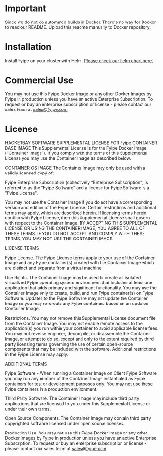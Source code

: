 # Important

Since we do not do automated builds in Docker. There's no way for Docker to read our README. Upload this readme manually to Docker repository.

# Installation

Install Fyipe on your cluster with Helm. [Please check our helm chart here.](https://hub.helm.sh/charts/fyipe/Fyipe)

# Commercial Use

You may not use this Fyipe Docker Image or any other Docker Images by Fyipe in production unless you have an active Enterprise Subscription. To request or buy an enterprise subscription or license - please contact our sales team at sales@fyipe.com

# License

HACKERBAY SOFTWARE SUPPLEMENTAL LICENSE FOR Fyipe CONTAINER BASE IMAGE
This Supplemental License is for the Fyipe Docker Image (“Container Image”). If you comply with the terms of this Supplemental License you may use the Container Image as described below.

CONTAINER OS IMAGE
The Container Image may only be used with a validly licensed copy of:

Fyipe Enterprise Subscription (collectively “Enterprise Subscription”)
is referred to as the “Fyipe Software” and a license for Fyipe Software is a "Fyipe License".

You may not use the Container Image if you do not have a corresponding version and edition of the Fyipe License. Certain restrictions and additional terms may apply, which are described herein. If licensing terms herein conflict with Fyipe License, then this Supplemental License shall govern with respect to the Container Image. BY ACCEPTING THIS SUPPLEMENTAL LICENSE OR USING THE CONTAINER IMAGE, YOU AGREE TO ALL OF THESE TERMS. IF YOU DO NOT ACCEPT AND COMPLY WITH THESE TERMS, YOU MAY NOT USE THE CONTAINER IMAGE.

LICENSE TERMS

Fyipe License. The Fyipe License terms apply to your use of the Container Image and any Fyipe container(s) created with the Container Image which are distinct and separate from a virtual machine.

Use Rights. The Container Image may be used to create an isolated virtualized Fyipe operating system environment that includes at least one application that adds primary and significant functionality. You may use the Container Image only to create, build, and run Fyipe container(s) on Fyipe Software. Updates to the Fyipe Software may not update the Container Image so you may re-create any Fyipe containers based on an updated Container Image.

Restrictions. You may not remove this Supplemental License document file from the Container Image. You may not enable remote access to the application(s) you run within your container to avoid applicable license fees. You may not reverse engineer, decompile, or disassemble the Container Image, or attempt to do so, except and only to the extent required by third party licensing terms governing the use of certain open-source components that may be included with the software. Additional restrictions in the Fyipe License may apply.

ADDITIONAL TERMS

Fyipe Software - When running a Container Image on Client Fyipe Software you may run any number of the Container Image instantiated as Fyipe containers for test or development purposes only. You may not use these Fyipe containers in a production environment.

Third Party Software. The Container Image may include third party applications that are licensed to you under this Supplemental License or under their own terms.

Open Source Components. The Container Image may contain third party copyrighted software licensed under open source licenses.

Production Use. You may not use this Fyipe Docker Image or any other Docker Images by Fyipe in production unless you have an active Enterprise Subscription. To request or buy an enterprise subscription or license - please contact our sales team at sales@fyipe.com
